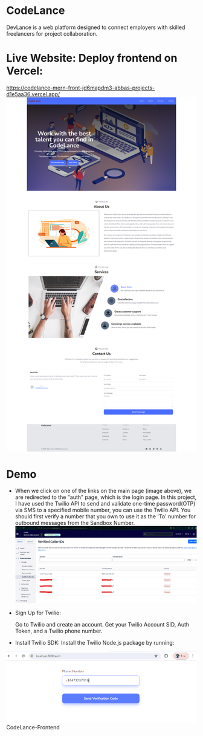 # CodeLance
DevLance is a web platform designed to connect employers with skilled freelancers for project collaboration.

# Live Website: Deploy frontend on Vercel: 
https://codelance-mern-front-jd6mapdm3-abbas-projects-d1e5aa36.vercel.app/
![live website](./frontend/public/asset/CodeLance-Frontend.png)

# Demo

- When we click on one of the links on the main page (image above), we are redirected to the "auth" page, which is the login page. In this project, I have used the Twilio API to send and validate one-time password(OTP) via SMS to a specified mobile number, you can use the Twilio API. You should first verify a number that you own to use it as the 'To' number for outbound messages from the Sandbox Number.
![Verify Phone Number](./frontend/public/asset/35.png)

- Sign Up for Twilio:

    Go to Twilio and create an account.
    Get your Twilio Account SID, Auth Token, and a Twilio phone number.

- Install Twilio SDK:
    Install the Twilio Node.js package by running:


![Header](./frontend/public/asset/1.png)
CodeLance-Frontend
